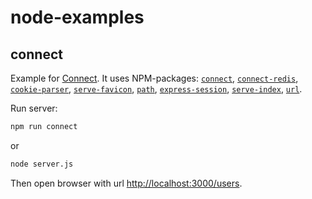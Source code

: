 # node-examples

## connect

Example for [Connect](https://github.com/senchalabs/connect). It uses NPM-packages:
[`connect`](https://github.com/senchalabs/connect),
[`connect-redis`](https://github.com/tj/connect-redis),
[`cookie-parser`](https://github.com/expressjs/cookie-parser),
[`serve-favicon`](https://github.com/expressjs/serve-favicon),
[`path`](https://nodejs.org/api/path.html),
[`express-session`](https://github.com/expressjs/session),
[`serve-index`](https://github.com/expressjs/serve-index),
[`url`](https://nodejs.org/api/url.html).

Run server:

``` bash
npm run connect
```

or

``` bash
node server.js
```

Then open browser with url <http://localhost:3000/users>.
